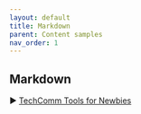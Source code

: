 ```yaml
---
layout: default
title: Markdown
parent: Content samples
nav_order: 1
---
```



## Markdown
   :arrow_forward: [TechComm Tools for Newbies](danp04.github.io)






